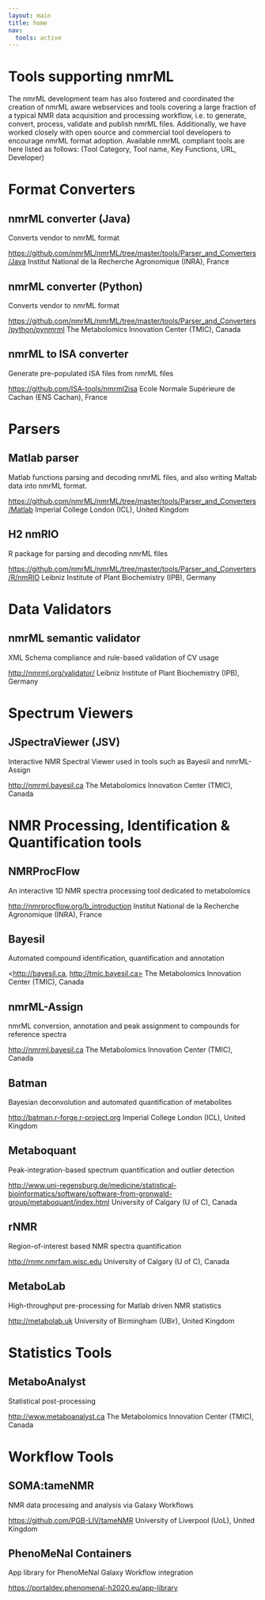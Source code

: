 ```yaml
---
layout: main
title: home
nav:
  tools: active
---
```


# Tools supporting nmrML

The nmrML development team has also fostered and coordinated the creation of nmrML aware webservices and tools covering a large fraction of a typical NMR data acquisition and processing workflow, i.e. to generate, convert, process, validate and publish nmrML files. Additionally, we have worked closely with open source and commercial tool developers to encourage nmrML format adoption. Available nmrML compliant tools are here listed as follows:
(Tool Category, Tool name, Key Functions, URL, Developer)


# Format Converters

## nmrML converter (Java)
Converts vendor to nmrML format

<https://github.com/nmrML/nmrML/tree/master/tools/Parser_and_Converters/Java>
Institut National de la Recherche Agronomique (INRA), France

## nmrML converter (Python)
Converts vendor to nmrML format

<https://github.com/nmrML/nmrML/tree/master/tools/Parser_and_Converters/python/pynmrml>
The Metabolomics Innovation Center (TMIC), Canada

## nmrML to ISA converter
Generate pre-populated ISA files from nmrML files

<https://github.com/ISA-tools/nmrml2isa>
Ecole Normale Supérieure de Cachan (ENS Cachan), France


# Parsers

## Matlab parser
Matlab functions parsing and decoding nmrML files, and also writing Maltab data into nmrML format.

<https://github.com/nmrML/nmrML/tree/master/tools/Parser_and_Converters/Matlab>
Imperial College London (ICL), United Kingdom

## H2 nmRIO
R package for parsing and decoding nmrML files

<https://github.com/nmrML/nmrML/tree/master/tools/Parser_and_Converters/R/nmRIO>
Leibniz Institute of Plant Biochemistry (IPB), Germany

# Data Validators

## nmrML semantic validator
XML Schema compliance and rule-based validation of CV usage

<http://nmrml.org/validator/>
Leibniz Institute of Plant Biochemistry (IPB), Germany

# Spectrum Viewers

## JSpectraViewer (JSV)
Interactive NMR Spectral Viewer used in tools such as Bayesil and nmrML-Assign

<http://nmrml.bayesil.ca>
The Metabolomics Innovation Center (TMIC), Canada

# NMR Processing, Identification & Quantification tools

## NMRProcFlow
An interactive 1D NMR spectra processing tool dedicated to metabolomics

<http://nmrprocflow.org/b_introduction>
Institut National de la Recherche Agronomique (INRA), France

## Bayesil
Automated compound identification, quantification and annotation

<http://bayesil.ca, http://tmic.bayesil.ca>
The Metabolomics Innovation Center (TMIC), Canada

## nmrML-Assign
nmrML conversion, annotation and peak assignment to compounds for reference spectra

<http://nmrml.bayesil.ca>
The Metabolomics Innovation Center (TMIC), Canada

## Batman
Bayesian deconvolution and automated quantification of metabolites

<http://batman.r-forge.r-project.org>
Imperial College London (ICL), United Kingdom

## Metaboquant
Peak-integration-based spectrum quantification and outlier detection

<http://www.uni-regensburg.de/medicine/statistical-bioinformatics/software/software-from-gronwald-group/metaboquant/index.html>
University of Calgary (U of C), Canada

## rNMR
Region-of-interest based NMR spectra quantification

<http://rnmr.nmrfam.wisc.edu>
University of Calgary (U of C), Canada

## MetaboLab
High-throughput pre-processing for Matlab driven NMR statistics

<http://metabolab.uk>
University of Birmingham (UBir), United Kingdom

# Statistics Tools

## MetaboAnalyst
Statistical post-processing

<http://www.metaboanalyst.ca>
The Metabolomics Innovation Center (TMIC), Canada

# Workflow Tools

## SOMA:tameNMR
NMR data processing and analysis via Galaxy Workflows

<https://github.com/PGB-LIV/tameNMR>
University of Liverpool (UoL), United Kingdom

## PhenoMeNal Containers
App library for PhenoMeNal Galaxy Workflow integration

<https://portaldev.phenomenal-h2020.eu/app-library>


